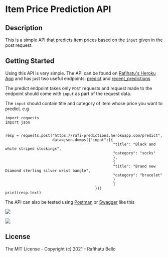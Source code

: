 # Item Price Prediction API

## Description
This is a simple API that predicts item prices based on the `input` given in the post request.


## Getting Started

Using this API is very simple.
The API can be found on [Rafihatu's Heroku App](https://rafi-predict-prices.herokuapp.com/) and has just two useful endpoints: [predict](https://rafi-predict-prices.herokuapp.com/predict) 
and [recent_predictions](https://rafi-predict-prices.herokuapp.com/recent_predictions)

The predict endpoint takes only `POST` requests and request made to the endpoint should come with `input` as part of the request data.

The `input` should contain title and category of item whose price you want to predict. e.g 
```
import requests
import json


resp = requests.post("https://rafi-predictions.herokuapp.com/predict", 
                     data=json.dumps({"input":[{
                                                "title": "Black and white striped stockings",
                                                "category": "socks"
                                                },
                                                {
                                                "title": "Brand new Diamond sterling silver wrist bangle",
                                                "category": "bracelet"
                                                }
                                                ]
                                        }))
print(resp.text)
```
The API can also be tested using [Postman](https://www.postman.com) or [Swagger](https://swagger.io) like this

![](https://user-images.githubusercontent.com/61936161/129472292-14bed561-1136-43e8-8aa4-e26f11291067.png)

![](https://user-images.githubusercontent.com/61936161/129472310-9dd5f63f-ac7e-4f86-8b9b-31fc58f6c1f1.png)



## License

The MIT License - Copyright (c) 2021 - Rafihatu Bello
